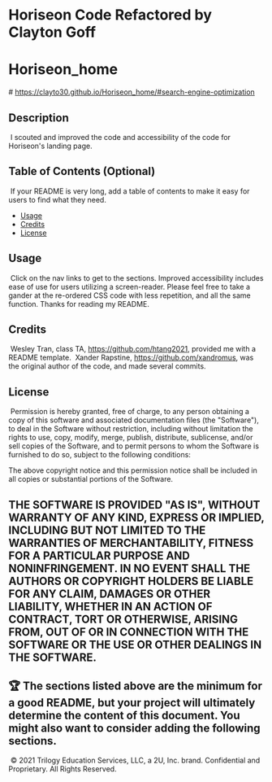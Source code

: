 # Horiseon Code Refactored by Clayton Goff
# Horiseon_home
​# https://clayto30.github.io/Horiseon_home/#search-engine-optimization

## Description 
​
I scouted and improved the code and accessibility of the code for Horiseon's landing page.
​
## Table of Contents (Optional)
​
If your README is very long, add a table of contents to make it easy for users to find what they need.
​
* [Usage](#usage)
* [Credits](#credits)
* [License](#license)
​
## Usage 
​
Click on the nav links to get to the sections. Improved accessibility includes ease of use for users utilizing a screen-reader. Please feel free to take a gander at the re-ordered CSS code with less repetition, and all the same function. Thanks for reading my README.
​
## Credits
​
Wesley Tran, class TA, https://github.com/htang2021, provided me with a README template.
​
Xander Rapstine, https://github.com/xandromus, was the original author of the code, and made several commits. 
​
## License
​
Permission is hereby granted, free of charge, to any person obtaining a copy
of this software and associated documentation files (the "Software"), to deal
in the Software without restriction, including without limitation the rights
to use, copy, modify, merge, publish, distribute, sublicense, and/or sell
copies of the Software, and to permit persons to whom the Software is
furnished to do so, subject to the following conditions:

The above copyright notice and this permission notice shall be included in all
copies or substantial portions of the Software.

THE SOFTWARE IS PROVIDED "AS IS", WITHOUT WARRANTY OF ANY KIND, EXPRESS OR
IMPLIED, INCLUDING BUT NOT LIMITED TO THE WARRANTIES OF MERCHANTABILITY,
FITNESS FOR A PARTICULAR PURPOSE AND NONINFRINGEMENT. IN NO EVENT SHALL THE
AUTHORS OR COPYRIGHT HOLDERS BE LIABLE FOR ANY CLAIM, DAMAGES OR OTHER
LIABILITY, WHETHER IN AN ACTION OF CONTRACT, TORT OR OTHERWISE, ARISING FROM,
OUT OF OR IN CONNECTION WITH THE SOFTWARE OR THE USE OR OTHER DEALINGS IN THE
SOFTWARE.
​
---
​
🏆 The sections listed above are the minimum for a good README, but your project will ultimately determine the content of this document. You might also want to consider adding the following sections.
​
---
​
© 2021 Trilogy Education Services, LLC, a 2U, Inc. brand. Confidential and Proprietary. All Rights Reserved.